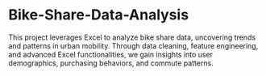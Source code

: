 # Bike-Share-Data-Analysis
This project leverages Excel to analyze bike share data, uncovering trends and patterns in urban mobility. Through data cleaning, feature engineering, and advanced Excel functionalities, we gain insights into user demographics, purchasing behaviors, and commute patterns.
